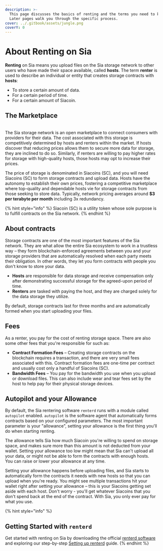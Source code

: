 ```yaml
---
description: >-
  This page discusses the basics of renting and the terms you need to know.
  Later pages walk you through the specific process.
cover: ../.gitbook/assets/jungle.png
coverY: 0
---
```


# About Renting on Sia

**Renting** on Sia means you upload files on the Sia storage network to other users who have made their space available, called **hosts**. The term **renter** is used to describe an individual or entity that creates storage contracts with **hosts**:

* To store a certain amount of data.
* For a certain period of time.
* For a certain amount of Siacoin.

## The Marketplace

\
The Sia storage network is an open marketplace to connect consumers with providers for their data. The cost associated with this storage is competitively determined by hosts and renters within the market. If hosts discover that reducing prices allows them to secure more data for storage, they are inclined to do so. Similarly, if renters are willing to pay higher rates for storage with high-quality hosts, those hosts may opt to increase their prices.

The price of storage is denominated in Siacoins (SC), and you will need Siacoins (SC) to form storage contracts and upload data. Hosts have the autonomy to establish their own prices, fostering a competitive marketplace where top-quality and dependable hosts vie for storage contracts from those seeking to store data. Typically, network pricing averages around **$3 per terabyte per month** including 3x redundancy.

{% hint style="info" %}
Siacoin (SC) is a utility token whose sole purpose is to fulfill contracts on the Sia network.
{% endhint %}

## **About contracts**

Storage contracts are one of the most important features of the Sia network. They are what allow the entire Sia ecosystem to work in a trustless way – they form blockchain-enforced agreements between you and your storage providers that are automatically resolved when each party meets their obligation. In other words, they let you form contracts with people you don't know to store your data.

* **Hosts** are responsible for data storage and receive compensation only after demonstrating successful storage for the agreed-upon period of time.
* **Renters** are tasked with paying the host, and they are charged solely for the data storage they utilize.

By default, storage contracts last for three months and are automatically formed when you start uploading your files.

## **Fees**

As a renter, you pay for the cost of renting storage space. There are also some other fees that you're responsible for such as:

* **Contract Formation Fees** – Creating storage contracts on the blockchain requires a transaction, and there are very small fees associated with this. Contract formation fees are one-time per contract and usually cost only a handful of Siacoins (SC).
* **Bandwidth Fees** – You pay for the bandwidth you use when you upload or download files. This can also include wear and tear fees set by the host to help pay for their physical storage devices.

## **Autopilot and your Allowance**

By default, the Sia rentering software `renterd` runs with a module called `autopilot` enabled. `autopilot` is the software agent that automatically forms contracts based on your configured parameters. The most important parameter is your "allowance", setting your allowance is the first thing you'll do when starting renting.

The allowance tells Sia how much Siacoin you're willing to spend on storage space, and makes sure more than this amount is not deducted from your wallet. Setting your allowance too low might mean that Sia can't upload all your data, or might not be able to form the contracts with enough hosts. You can raise or lower your allowance at any time.

Setting your allowance happens before uploading files, and Sia starts to automatically form the contracts it needs with new hosts so that you can upload when you're ready. You might see multiple transactions hit your wallet right after setting your allowance – this is your Siacoins getting set aside with each host. Don't worry - you'll get whatever Siacoins that you don't spend back at the end of the contract. With Sia, you only ever pay for what you use.

{% hint style="info" %}
## **Getting Started with `renterd`**

Get started with renting on Sia by downloading the official [renterd software](https://sia.tech/rent) and exploring our step-by-step [Setting up renterd](setting-up-renterd/) guide.
{% endhint %}
